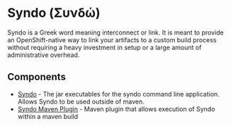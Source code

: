 # Syndo (Συνδώ)
Syndo is a Greek word meaning interconnect or link. It is meant to provide an OpenShift-native way to link
your artifacts to a custom build process without requiring a heavy investment in setup or a large amount
of administrative overhead.

## Components
* [Syndo](./syndo/README.md) - The jar executables for the syndo command line application. Allows Syndo to be used outside of maven.
* [Syndo Maven Plugin](./syndo-maven-plugin/README.md) - Maven plugin that allows execution of Syndo within a maven build